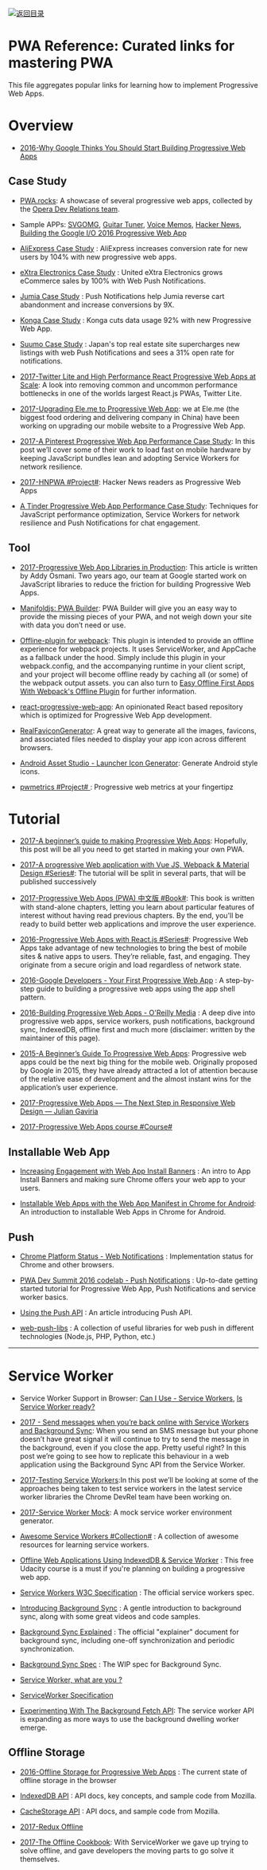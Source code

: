 [![返回目录](https://parg.co/UGo)](https://parg.co/b4z) 


# PWA Reference: Curated links for mastering PWA

This file aggregates popular links for learning how to implement Progressive Web Apps.

# Overview

* [2016-Why Google Thinks You Should Start Building Progressive Web Apps](https://arc.applause.com/2016/05/24/progressive-web-apps/)

## Case Study

* [PWA.rocks](https://pwa.rocks/): A showcase of several progressive web apps, collected by the [Opera Dev Relations team](https://twitter.com/ODevRel).

* Sample APPs: [SVGOMG](https://jakearchibald.github.io/svgomg/), [Guitar Tuner](https://aerotwist.com/blog/guitar-tuner/), [Voice Memos](https://voice-memos.appspot.com/), [Hacker News](https://react-hn.appspot.com/), [Building the Google I/O 2016 Progressive Web App](https://developers.google.com/web/showcase/2016/iowa2016)

* [AliExpress Case Study](https://developers.google.com/web/showcase/2016/aliexpress) : AliExpress increases conversion rate for new users by 104% with new progressive web apps.

* [eXtra Electronics Case Study](https://developers.google.com/web/showcase/2016/extra) : United eXtra Electronics grows eCommerce sales by 100% with Web Push Notifications.

* [Jumia Case Study](https://developers.google.com/web/showcase/2016/jumia) : Push Notifications help Jumia reverse cart abandonment and increase conversions by 9X.

* [Konga Case Study](https://developers.google.com/web/showcase/2016/konga) : Konga cuts data usage 92% with new Progressive Web App.

* [Suumo Case Study](https://developers.google.com/web/showcase/2016/suumo) : Japan's top real estate site supercharges new listings with web Push Notifications and sees a 31% open rate for notifications.

* [2017-Twitter Lite and High Performance React Progressive Web Apps at Scale](https://medium.com/@paularmstrong/twitter-lite-and-high-performance-react-progressive-web-apps-at-scale-d28a00e780a3): A look into removing common and uncommon performance bottlenecks in one of the worlds largest React.js PWAs, Twitter Lite.

* [2017-Upgrading Ele.me to Progressive Web App](https://parg.co/bMz): we at Ele.me (the biggest food ordering and delivering company in China) have been working on upgrading our mobile website to a Progressive Web App.

- [2017-A Pinterest Progressive Web App Performance Case Study](https://parg.co/UuI): In this post we’ll cover some of their work to load fast on mobile hardware by keeping JavaScript bundles lean and adopting Service Workers for network resilience.

* [2017-HNPWA #Project#](https://parg.co/biQ): Hacker News readers as Progressive Web Apps

- [A Tinder Progressive Web App Performance Case Study](https://parg.co/UMw): Techniques for JavaScript performance optimization, Service Workers for network resilience and Push Notifications for chat engagement.

## Tool

* [2017-Progressive Web App Libraries in Production](https://medium.com/dev-channel/progressive-web-app-libraries-in-production-b52cad37d34#.z5egf9m7v): This article is written by Addy Osmani. Two years ago, our team at Google started work on JavaScript libraries to reduce the friction for building Progressive Web Apps.

* [Manifoldjs: PWA Builder](http://6me.us/hx5JS): PWA Builder will give you an easy way to provide the missing pieces of your PWA, and not weigh down your site with data you don’t need or use.

* [Offline-plugin for webpack](https://github.com/NekR/offline-plugin): This plugin is intended to provide an offline experience for webpack projects. It uses ServiceWorker, and AppCache as a fallback under the hood. Simply include this plugin in your webpack.config, and the accompanying runtime in your client script, and your project will become offline ready by caching all (or some) of the webpack output assets. you can also turn to [Easy Offline First Apps With Webpack's Offline Plugin](https://dev.to/kayis/easy-offline-first-apps-with-webpacks-offline-plugin) for further information.

* [react-progressive-web-app](http://6me.us/aRCdPU): An opinionated React based repository which is optimized for Progressive Web App development.

* [RealFaviconGenerator](http://realfavicongenerator.net/): A great way to generate all the images, favicons, and associated files needed to display your app icon across different browsers.

* [Android Asset Studio - Launcher Icon Generator](https://romannurik.github.io/AndroidAssetStudio/icons-launcher.html): Generate Android style icons.

* [pwmetrics #Project# ](https://github.com/paulirish/pwmetrics): Progressive web metrics at your fingertipz

# Tutorial

* [2017-A beginner’s guide to making Progressive Web Apps](https://parg.co/b1n): Hopefully, this post will be all you need to get started in making your own PWA.

* [2017-A progressive Web application with Vue JS, Webpack & Material Design #Series#](https://parg.co/btH): The tutorial will be split in several parts, that will be published successively

* [2017-Progressive Web Apps (PWA) 中文版 #Book#](https://github.com/SangKa/PWA-Book-CN): This book is written with stand-alone chapters, letting you learn about particular features of interest without having read previous chapters. By the end, you'll be ready to build better web applications and improve the user experience.

- [2016-Progressive Web Apps with React.js #Series#](https://medium.com/@addyosmani/progressive-web-apps-with-react-js-part-i-introduction-50679aef2b12#.178womihv): Progressive Web Apps take advantage of new technologies to bring the best of mobile sites & native apps to users. They’re reliable, fast, and engaging. They originate from a secure origin and load regardless of network state.

- [2016-Google Developers - Your First Progressive Web App](https://developers.google.com/web/fundamentals/getting-started/your-first-progressive-web-app/?hl=en) : A step-by-step guide to building a progressive web apps using the app shell pattern.

- [2016-Building Progressive Web Apps - O'Reilly Media](https://pwabook.com/oreillyapwa) : A deep dive into progressive web apps, service workers, push notifications, background sync, IndexedDB, offline first and much more (disclaimer: written by the maintainer of this page).

- [2015-A Beginner’s Guide To Progressive Web Apps](https://www.smashingmagazine.com/2016/08/a-beginners-guide-to-progressive-web-apps/): Progressive web apps could be the next big thing for the mobile web. Originally proposed by Google in 2015, they have already attracted a lot of attention because of the relative ease of development and the almost instant wins for the application’s user experience.

- [2017-Progressive Web Apps — The Next Step in Responsive Web Design — Julian Gaviria ](https://julian.is/article/progressive-web-apps/)

- [2017-Progressive Web Apps course #Course#](https://www.youtube.com/playlist?list=PLNYkxOF6rcIAdnzEsWkg0KpMn2WJwMBmN)

## Installable Web App

* [Increasing Engagement with Web App Install Banners](https://developers.google.com/web/updates/2015/03/increasing-engagement-with-app-install-banners-in-chrome-for-android?hl=en) : An intro to App Install Banners and making sure Chrome offers your web app to your users.

* [Installable Web Apps with the Web App Manifest in Chrome for Android](https://developers.google.com/web/updates/2014/11/Support-for-installable-web-apps-with-webapp-manifest-in-chrome-38-for-Android): An introduction to installable Web Apps in Chrome for Android.

## Push

* [Chrome Platform Status - Web Notifications](https://www.chromestatus.com/feature/5480344312610816) : Implementation status for Chrome and other browsers.

* [PWA Dev Summit 2016 codelab - Push Notifications](https://developers.google.com/web/fundamentals/getting-started/push-notifications/?hl=en) : Up-to-date getting started tutorial for Progressive Web App, Push Notifications and service worker basics.

* [Using the Push API](https://developer.mozilla.org/en-US/docs/Web/API/Push_API/Using_the_Push_API) : An article introducing Push API.

* [web-push-libs](https://github.com/web-push-libs) : A collection of useful libraries for web push in different technologies (Node.js, PHP, Python, etc.)

---

# Service Worker

* Service Worker Support in Browser: [Can I Use - Service Workers](http://caniuse.com/#feat=serviceworkers), [Is Service Worker ready?](https://jakearchibald.github.io/isserviceworkerready/)

* [2017 - Send messages when you’re back online with Service Workers and Background Sync](http://6me.us/IrTKkz): When you send an SMS message but your phone doesn’t have great signal it will continue to try to send the message in the background, even if you close the app. Pretty useful right? In this post we’re going to see how to replicate this behaviour in a web application using the Background Sync API from the Service Worker.

* [2017-Testing Service Workers](https://medium.com/dev-channel/testing-service-workers-318d7b016b19#.k65nmof59):In this post we’ll be looking at some of the approaches being taken to test service workers in the latest service worker libraries the Chrome DevRel team have been working on.

* [2017-Service Worker Mock](https://parg.co/bCD): A mock service worker environment generator.

* [Awesome Service Workers #Collection#](https://github.com/TalAter/awesome-service-workers) : A collection of awesome resources for learning service workers.

* [Offline Web Applications Using IndexedDB & Service Worker](https://www.udacity.com/course/offline-web-applications--ud899) : This free Udacity course is a must if you're planning on building a progressive web app.

* [Service Workers W3C Specification](https://www.w3.org/TR/service-workers/) : The official service workers spec.

* [Introducing Background Sync](https://developers.google.com/web/updates/2015/12/background-sync) : A gentle introduction to background sync, along with some great videos and code samples.

* [Background Sync Explained](https://github.com/WICG/BackgroundSync/blob/master/explainer.md) : The official "explainer" document for background sync, including one-off synchronization and periodic synchronization.

* [Background Sync Spec](https://wicg.github.io/BackgroundSync/spec/) : The WIP spec for Background Sync.

- [Service Worker, what are you ?](https://medium.com/@kosamari/service-worker-what-are-you-ca0f8df92b65#.vf0c3n2jk)

- [ServiceWorker Specification](https://github.com/w3c/ServiceWorker)

* [Experimenting With The Background Fetch API](https://parg.co/UEk): The service worker API is expanding as more ways to use the background dwelling worker emerge.

## Offline Storage

* [2016-Offline Storage for Progressive Web Apps](https://medium.com/@addyosmani/offline-storage-for-progressive-web-apps-70d52695513c) : The current state of offline storage in the browser

- [IndexedDB API](https://developer.mozilla.org/en/docs/Web/API/IndexedDB_API) : API docs, key concepts, and sample code from Mozilla.

- [CacheStorage API](https://developer.mozilla.org/en-US/docs/Web/API/Cache) : API docs, and sample code from Mozilla.

- [2017-Redux Offline](https://hackernoon.com/introducing-redux-offline-offline-first-architecture-for-progressive-web-applications-and-react-68c5167ecfe0)

- [2017-The Offline Cookbook](https://parg.co/UZh): With ServiceWorker we gave up trying to solve offline, and gave developers the moving parts to go solve it themselves.
